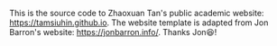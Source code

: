 This is the source code to Zhaoxuan Tan's public academic website: https://tamsiuhin.github.io. The website template is adapted from Jon Barron's website: https://jonbarron.info/. Thanks Jon😆!

